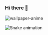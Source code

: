 ### Hi there 👋

![wallpaper-anime](https://user-images.githubusercontent.com/116920374/211173283-0468186e-2d9a-4ff5-96d2-e60a2f40ddc0.gif)

![Snake animation]((https://raw.githubusercontent.com/Eltertate/Eltertate/9ca67031ddc49fdf28647cc09411bc9ec6ada8ee/github-contribution-grid-snake.svg))
